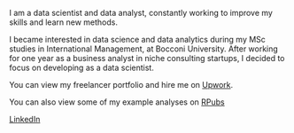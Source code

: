 I am a data scientist and data analyst, constantly working to improve my skills and learn new methods.

I became interested in data science and data analytics during my MSc studies in International Management, at Bocconi University.
After working for one year as a business analyst in niche consulting startups, I decided to focus on developing as a data scientist.

You can view my freelancer portfolio and hire me on [Upwork](https://www.upwork.com/freelancers/~01756762460f175190?).

You can also view some of my example analyses on [RPubs](https://rpubs.com/AhmetZamanis/)

[LinkedIn](https://www.linkedin.com/in/ahmetzamanis/)

<!---
AhmetZamanis/AhmetZamanis is a ✨ special ✨ repository because its `README.md` (this file) appears on your GitHub profile.
You can click the Preview link to take a look at your changes.
--->

